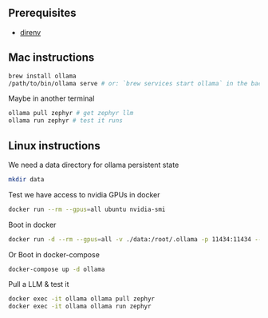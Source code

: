 Prerequisites
-------------
* [direnv](https://direnv.net/)

Mac instructions
----------------
```sh
brew install ollama
/path/to/bin/ollama serve # or: `brew services start ollama` in the background
```
Maybe in another terminal
```sh
ollama pull zephyr # get zephyr llm
ollama run zephyr # test it runs
```

Linux instructions
------------------
We need a data directory for ollama persistent state
```sh
mkdir data
```
Test we have access to nvidia GPUs in docker
```sh
docker run --rm --gpus=all ubuntu nvidia-smi
```
Boot in docker
```sh
docker run -d --rm --gpus=all -v ./data:/root/.ollama -p 11434:11434 --name ollama ollama/ollama
```
Or Boot in docker-compose
```sh
docker-compose up -d ollama
```
Pull a LLM & test it
```sh
docker exec -it ollama ollama pull zephyr
docker exec -it ollama ollama run zephyr
```
